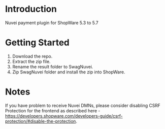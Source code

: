 # Introduction 
Nuvei payment plugin for ShopWare 5.3 to 5.7 

# Getting Started
1.	Download the repo.
2.	Extract the zip file.
3.	Rename the result folder to SwagNuvei.
4.	Zip SwagNuvei folder and install the zip into ShopWare. 

# Notes
If you have problem to receive Nuvei DMNs, please consider disabling CSRF Protection for the frontend as described here - https://developers.shopware.com/developers-guide/csrf-protection/#disable-the-protection.